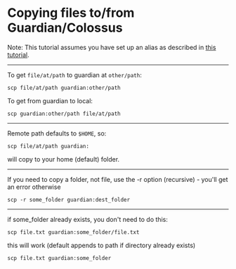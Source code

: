 Copying files to/from Guardian/Colossus
===

Note: This tutorial assumes you have set up an alias as described in [this tutorial](ssh_keygen.html).

---

To get `file/at/path` to guardian at `other/path`:

    scp file/at/path guardian:other/path

To get from guardian to local:

    scp guardian:other/path file/at/path

---

Remote path defaults to `$HOME`, so:

    scp file/at/path guardian:

will copy to your home (default) folder.

---

If you need to copy a folder, not file, use the -r option (recursive) - you'll get an error otherwise

    scp -r some_folder guardian:dest_folder

---

if some_folder already exists, you don't need to do this:

    scp file.txt guardian:some_folder/file.txt

this will work (default appends to path if directory already exists)

    scp file.txt guardian:some_folder

